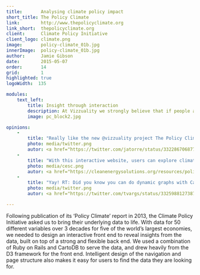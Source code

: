 ```yaml
---
title:       Analysing climate policy impact
short_title: The Policy Climate
link:        http://www.thepolicyclimate.org
link_short:  thepolicyclimate.org
client:      Climate Policy Initiative
client_logo: climate.png
image:       policy-climate_01b.jpg
innerImage:  policy-climate_01b.jpg
author:      Jamie Gibson
date:        2015-05-07
order:       14
grid:        1
highlighted: true
logoWidth:  135

modules:
    text_left:
        title: Insight through interaction
        description: At Vizzuality we strongly believe that if people are entertained and surprised by a visualisation they can more easily engage with the data and gain new understanding of a topic. The vertical bar on every page combines the enjoyment reward of interaction with the analytical power needed to find insight. 
        image: pc_block2.jpg

opinions:
    -
        title: "Really like the new @vizzuality project The Policy Climate Interactive"
        photo: media/twitter.png
        autor: <a href="https://twitter.com/jatorre/status/332286706877345792">Javier de la Torre</a>
    -
        title: "With this interactive website, users can explore climate-related policies and their development over time."
        photo: media/cesc.png
        autor: <a href="https://cleanenergysolutions.org/resources/policy-climate-interactive-website">Clean Energy Solutions Center</a>
    -
        title: "Yay! RT: Did you know you can do dynamic graphs with CartoDB? The Policy Climate Interactive project"
        photo: media/twitter.png
        autor: <a href="https://twitter.com/tvargs/status/332598812738723842">Tim Varga</a>

---
```

Following publication of its ‘Policy Climate’ report in 2013, the Climate Policy Initiative asked us to bring their underlying data to life. With data for 50 different variables over 3 decades for five of the world’s largest economies, we needed to design an interactive front end to reveal insights from the data, built on top of a strong and flexible back end. We used a combination of Ruby on Rails and CartoDB to serve the data, and drew heavily from the D3 framework for the front end. Intelligent design of the navigation and page structure also makes it easy for users to find the data they are looking for. 
